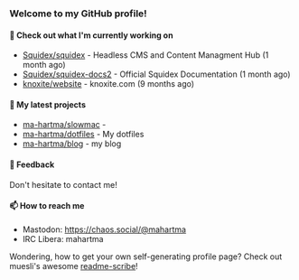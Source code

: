### Welcome to my GitHub profile!

#### 🔭 Check out what I'm currently working on

- [Squidex/squidex](https://github.com/Squidex/squidex) - Headless CMS and Content Managment Hub (1 month ago)
- [Squidex/squidex-docs2](https://github.com/Squidex/squidex-docs2) - Official Squidex Documentation (1 month ago)
- [knoxite/website](https://github.com/knoxite/website) - knoxite.com (9 months ago)

#### 🌱 My latest projects

- [ma-hartma/slowmac](https://github.com/ma-hartma/slowmac) - 
- [ma-hartma/dotfiles](https://github.com/ma-hartma/dotfiles) - My dotfiles
- [ma-hartma/blog](https://github.com/ma-hartma/blog) - my blog

#### 💬 Feedback

Don't hesitate to contact me!

#### 📫 How to reach me

- Mastodon: https://chaos.social/@mahartma
- IRC Libera: mahartma

Wondering, how to get your own self-generating profile page? 
Check out muesli's awesome [readme-scribe](https://github.com/muesli/readme-scribe)!
